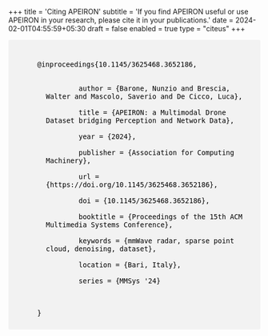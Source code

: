 +++
title = 'Citing APEIRON'
subtitle = 'If you find APEIRON useful or use APEIRON in your research, please cite it in your publications.'
date = 2024-02-01T04:55:59+05:30
draft = false
enabled = true
type = "citeus"
+++

<div style="text-align: left; background-color: #f2f2f2; padding:25px; 
        border-radius: 3px; margin-top: 2.5%; font-size: 1rem;">
<code style="color: #000;" >
    @inproceedings{10.1145/3625468.3652186,
        <div style="margin-left: 50px; ">
        author = {Barone, Nunzio and Brescia, Walter and Mascolo, Saverio and De Cicco, Luca}, <br>
        title = {APEIRON: a Multimodal Drone Dataset bridging Perception and Network Data}, <br>
        year = {2024}, <br>
        publisher = {Association for Computing Machinery}, <br>
        url = {https://doi.org/10.1145/3625468.3652186}, <br>
        doi = {10.1145/3625468.3652186}, <br>
        booktitle = {Proceedings of the 15th ACM Multimedia Systems Conference}, <br>
        keywords = {mmWave radar, sparse point cloud, denoising, dataset}, <br>
        location = {Bari, Italy}, <br>
        series = {MMSys '24} <br>
        </div>
    }
</code>
</div>


<!-- abstract = {Unmanned Aerial Vehicles (UAVs), commonly denoted as drones, are being increasingly adopted as platforms to enable applications such as surveillance, disaster response, environmental monitoring, live drone broadcasting, and Internet-of-Drones (IoD). In this context, drone systems are required to carry out tasks autonomously in potentially unknown and challenging environments. As such, deep learning algorithms are widely adopted to implement efficient perception from sensors, making the availability of comprehensive datasets capturing real-world environments important. In this work, we introduce APEIRON, a rich multimodal aerial dataset that simultaneously collects perception data from a stereocamera and an event based camera sensor, along with measurements of wireless network links obtained using an LTE module. The assembled dataset consists of both perception and network data, making it suitable for typical perception or communication applications, as well as cross-disciplinary applications that require both types of data. We believe that this dataset will help promoting multidisciplinary research at the intersection of multimedia systems, computer networks, and robotics fields. APEIRON is available at <a href="https://c3lab.github.io/Apeiron/" target="_blank">https://c3lab.github.io/Apeiron/</a>}, <br> -->